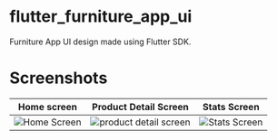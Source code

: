 # flutter_furniture_app_ui

Furniture App UI design made using Flutter SDK.


# Screenshots
| Home screen                                                                                                          | Product Detail Screen                                                                                                          | Stats Screen                                                                                                          |
|----------------------------------------------------------------------------------------------------------------------|--------------------------------------------------------------------------------------------------------------------------------|-----------------------------------------------------------------------------------------------------------------------|
| ![Home Screen](https://user-images.githubusercontent.com/35039342/50614995-c9b8d780-0f08-11e9-8fca-456b6bf12c9e.png) | ![product detail screen](https://user-images.githubusercontent.com/35039342/50730224-6e881e80-116e-11e9-9ed8-0426220d390a.png) | ![Stats Screen](https://user-images.githubusercontent.com/35039342/50615014-d89f8a00-0f08-11e9-8737-8b4996a94426.png) |
